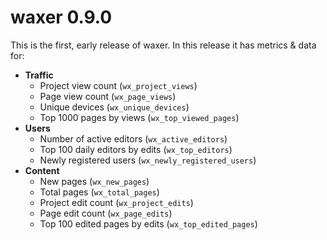 # waxer 0.9.0

This is the first, early release of waxer. In this release it has metrics & data for:
- **Traffic**
  - Project view count (`wx_project_views`)
  - Page view count (`wx_page_views`)
  - Unique devices (`wx_unique_devices`)
  - Top 1000 pages by views (`wx_top_viewed_pages`)
- **Users**
  - Number of active editors (`wx_active_editors`)
  - Top 100 daily editors by edits (`wx_top_editors`)
  - Newly registered users (`wx_newly_registered_users`)
- **Content**
  - New pages (`wx_new_pages`)
  - Total pages (`wx_total_pages`)
  - Project edit count (`wx_project_edits`)
  - Page edit count (`wx_page_edits`)
  - Top 100 edited pages by edits (`wx_top_edited_pages`)
